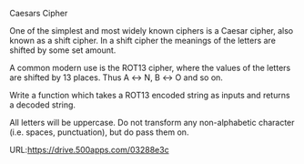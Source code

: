Caesars Cipher

One of the simplest and most widely known ciphers is a Caesar cipher, also known as a shift cipher. In a shift cipher the meanings of the letters are shifted by some set amount.

A common modern use is the ROT13 cipher, where the values of the letters are shifted by 13 places. Thus A ↔ N, B ↔ O and so on.

Write a function which takes a ROT13 encoded string as inputs and returns a decoded string.

All letters will be uppercase. Do not transform any non-alphabetic character (i.e. spaces, punctuation), but do pass them on.

URL:https://drive.500apps.com/03288e3c

